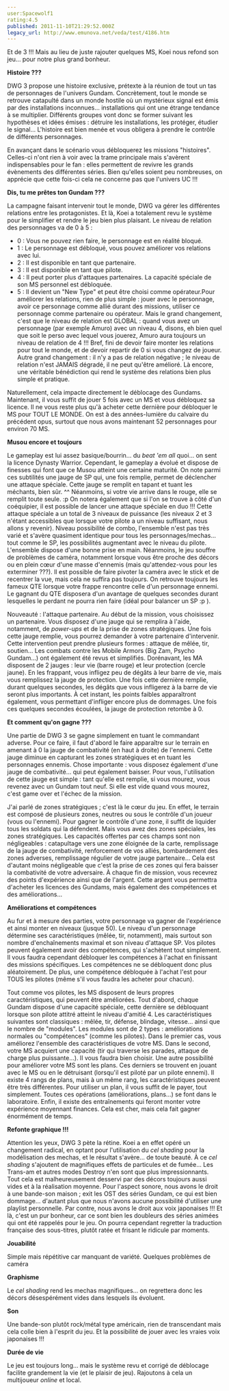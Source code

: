 ```yaml
---
user:Spacewolf1
rating:4.5
published: 2011-11-10T21:29:52.000Z
legacy_url: http://www.emunova.net/veda/test/4186.htm
---
```

Et de 3 !!! Mais au lieu de juste rajouter quelques MS, Koei nous refond son jeu... pour notre plus grand bonheur.  

  

**Histoire ???**  

DWG 3 propose une histoire exclusive, prétexte à la réunion de tout un tas de personnages de l'univers Gundam. Concrètement, tout le monde se retrouve catapulté dans un monde hostile où un mystérieux signal est émis par des installations inconnues... installations qui ont une étrange tendance à se multiplier. Différents groupes vont donc se former suivant les hypothèses et idées émises : détruire les installations, les protéger, étudier le signal... L'histoire est bien menée et vous obligera à prendre le contrôle de différents personnages.  

En avançant dans le scénario vous débloquerez les missions "histoires". Celles-ci n'ont rien à voir avec la trame principale mais s'avèrent indispensables pour le fan : elles permettent de revivre les grands évènements des différentes séries. Bien qu'elles soient peu nombreuses, on apprécie que cette fois-ci cela ne concerne pas que l'univers UC !!!  

  

**Dis, tu me prêtes ton Gundam ???**  

La campagne faisant intervenir tout le monde, DWG va gérer les différentes relations entre les protagonistes. Et là, Koei a totalement revu le système pour le simplifier et rendre le jeu bien plus plaisant. Le niveau de relation des personnages va de 0 à 5 :  


  

* 0 : Vous ne pouvez rien faire, le personnage est en réalité bloqué.
* 1 : Le personnage est débloqué, vous pouvez améliorer vos relations avec lui.
* 2 : Il est disponible en tant que partenaire.
* 3 : Il est disponible en tant que pilote.
* 4 : Il peut porter plus d'attaques partenaires. La capacité spéciale de son MS personnel est débloquée.
* 5 : Il devient un "New Type" et peut être choisi comme opérateur.Pour améliorer les relations, rien de plus simple : jouer avec le personnage, avoir ce personnage comme allié durant des missions, utiliser ce personnage comme partenaire ou opérateur. Mais le grand changement, c'est que le niveau de relation est GLOBAL : quand vous avez un personnage (par exemple Amuro) avec un niveau 4, disons, eh bien quel que soit le perso avec lequel vous jouerez, Amuro aura toujours un niveau de relation de 4 !!! Bref, fini de devoir faire monter les relations pour tout le monde, et de devoir repartir de 0 si vous changez de joueur. Autre grand changement : il n'y a pas de relation négative ; le niveau de relation n'est JAMAIS dégradé, il ne peut qu'être amélioré. Là encore, une véritable bénédiction qui rend le système des relations bien plus simple et pratique.  

Naturellement, cela impacte directement le déblocage des Gundams. Maintenant, il vous suffit de jouer 5 fois avec un MS et vous débloquez sa licence. Il ne vous reste plus qu'à acheter cette dernière pour débloquer le MS pour TOUT LE MONDE. On est à des années-lumière du calvaire du précédent opus, surtout que nous avons maintenant 52 personnages pour environ 70 MS.  

  

**Musou encore et toujours**  

Le gameplay est lui assez basique/bourrin... du _beat 'em all_ quoi... on sent la licence Dynasty Warrior. Cependant, le gameplay a évolué et dispose de finesses qui font que ce Musou atteint une certaine maturité. On note parmi ces subtilités une jauge de SP qui, une fois remplie, permet de déclencher une attaque spéciale. Cette jauge se remplit en tapant et tuant les méchants, bien sûr. ^^ Néanmoins, si votre vie arrive dans le rouge, elle se remplit toute seule. :p On notera également que si l'on se trouve à côté d'un coéquipier, il est possible de lancer une attaque spéciale en duo !!! Cette attaque spéciale a un total de 3 niveaux de puissance (les niveaux 2 et 3 n'étant accessibles que lorsque votre pilote a un niveau suffisant, nous allons y revenir). Niveau possibilité de combo, l'ensemble n'est pas très varié et s'avère quasiment identique pour tous les personnages/mechas... tout comme le SP, les possibilités augmentant avec le niveau du pilote. L'ensemble dispose d'une bonne prise en main. Néanmoins, le jeu souffre de problèmes de caméra, notamment lorsque vous être proche des décors ou en plein cœur d'une masse d'ennemis (mais qu'attendez-vous pour les exterminer ???). Il est possible de faire pivoter la caméra avec le stick et de recentrer la vue, mais cela ne suffira pas toujours. On retrouve toujours les fameux QTE lorsque votre frappe rencontre celle d'un personnage ennemi. Le gagnant du QTE disposera d'un avantage de quelques secondes durant lesquelles le perdant ne pourra rien faire (idéal pour balancer un SP :p ).  

Nouveauté : l'attaque partenaire. Au début de la mission, vous choisissez un partenaire. Vous disposez d'une jauge qui se remplira à l'aide, notamment, de _power-ups_ et de la prise de zones stratégiques. Une fois cette jauge remplie, vous pourrez demander à votre partenaire d'intervenir. Cette intervention peut prendre plusieurs formes : attaque de mêlée, tir, soutien... Les combats contre les Mobile Armors (Big Zam, Psycho Gundam...) ont également été revus et simplifiés. Dorénavant, les MA disposent de 2 jauges : leur vie (barre rouge) et leur protection (cercle jaune). En les frappant, vous infligez peu de dégâts à leur barre de vie, mais vous remplissez la jauge de protection. Une fois cette dernière remplie, durant quelques secondes, les dégâts que vous infligerez à la barre de vie seront plus importants. À cet instant, les points faibles apparaîtront également, vous permettant d'infliger encore plus de dommages. Une fois ces quelques secondes écoulées, la jauge de protection retombe à 0\.  

  

**Et comment qu'on gagne ???**  

Une partie de DWG 3 se gagne simplement en tuant le commandant adverse. Pour ce faire, il faut d'abord le faire apparaître sur le terrain en amenant à 0 la jauge de combativité (en haut à droite) de l'ennemi. Cette jauge diminue en capturant les zones stratégiques et en tuant les personnages ennemis. Chose importante : vous disposez également d'une jauge de combativité... qui peut également baisser. Pour vous, l'utilisation de cette jauge est simple : tant qu'elle est remplie, si vous mourez, vous revenez avec un Gundam tout neuf. Si elle est vide quand vous mourez, c'est game over et l'échec de la mission.  

J'ai parlé de zones stratégiques ; c'est là le cœur du jeu. En effet, le terrain est composé de plusieurs zones, neutres ou sous le contrôle d'un joueur (vous ou l'ennemi). Pour gagner le contrôle d'une zone, il suffit de liquider tous les soldats qui la défendent. Mais vous avez des zones spéciales, les zones stratégiques. Les capacités offertes par ces champs sont non négligeables : catapultage vers une zone éloignée de la carte, remplissage de la jauge de combativité, renforcement de vos alliés, bombardement des zones adverses, remplissage régulier de votre jauge partenaire... Cela est d'autant moins négligeable que c'est la prise de ces zones qui fera baisser la combativité de votre adversaire. À chaque fin de mission, vous recevrez des points d'expérience ainsi que de l'argent. Cette argent vous permettra d'acheter les licences des Gundams, mais également des compétences et des améliorations...  

  

**Améliorations et compétences**  

Au fur et à mesure des parties, votre personnage va gagner de l'expérience et ainsi monter en niveaux (jusque 50). Le niveau d'un personnage détermine ses caractéristiques (mêlée, tir, notamment), mais surtout son nombre d'enchaînements maximal et son niveau d'attaque SP. Vos pilotes peuvent également avoir des compétences, qui s'achètent tout simplement. Il vous faudra cependant débloquer les compétences à l'achat en finissant des missions spécifiques. Les compétences ne se débloquent donc plus aléatoirement. De plus, une compétence débloquée à l'achat l'est pour TOUS les pilotes (même s'il vous faudra les acheter pour chacun).  

Tout comme vos pilotes, les MS disposent de leurs propres caractéristiques, qui peuvent être améliorées. Tout d'abord, chaque Gundam dispose d'une capacité spéciale, cette dernière se débloquant lorsque son pilote attitré atteint le niveau d'amitié 4\. Les caractéristiques suivantes sont classiques : mêlée, tir, défense, blindage, vitesse... ainsi que le nombre de "modules". Les modules sont de 2 types : améliorations normales ou "compétences" (comme les pilotes). Dans le premier cas, vous améliorez l'ensemble des caractéristiques de votre MS. Dans le second, votre MS acquiert une capacité (tir qui traverse les parades, attaque de charge plus puissante...). Il vous faudra bien choisir. Une autre possibilité pour améliorer votre MS sont les plans. Ces derniers se trouvent en jouant avec le MS ou en le détruisant (lorsqu'il est piloté par un pilote ennemi). Il existe 4 rangs de plans, mais à un même rang, les caractéristiques peuvent être très différentes. Pour utiliser un plan, il vous suffit de le payer, tout simplement. Toutes ces opérations (améliorations, plans...) se font dans le laboratoire. Enfin, il existe des entraînements qui feront monter votre expérience moyennant finances. Cela est cher, mais cela fait gagner énormément de temps.  

  

**Refonte graphique !!!**   

Attention les yeux, DWG 3 pète la rétine. Koei a en effet opéré un changement radical, en optant pour l'utilisation du _cel shading_ pour la modélisation des mechas, et le résultat s'avère... de toute beauté. À ce _cel shading_ s'ajoutent de magnifiques effets de particules et de fumée... Les Trans-am et autres modes Destroy n'en sont que plus impressionnants. Tout cela est malheureusement desservi par des décors toujours aussi vides et à la réalisation moyenne. Pour l'aspect sonore, nous avons le droit à une bande-son maison ; exit les OST des séries Gundam, ce qui est bien dommage... d'autant plus que nous n'avons aucune possibilité d'utiliser une playlist personnelle. Par contre, nous avons le droit aux voix japonaises !!! Et là, c'est un pur bonheur, car ce sont bien les doubleurs des séries animées qui ont été rappelés pour le jeu. On pourra cependant regretter la traduction française des sous-titres, plutôt ratée et frisant le ridicule par moments.  

  

  

**Jouabilité**  

Simple mais répétitive car manquant de variété. Quelques problèmes de caméra  

**Graphisme**  

Le _cel shading_ rend les mechas magnifiques... on regrettera donc les décors désespérément vides dans lesquels ils évoluent.  

**Son**  

Une bande-son plutôt rock/métal type américain, rien de transcendant mais cela colle bien à l'esprit du jeu. Et la possibilité de jouer avec les vraies voix japonaises !!!  

**Durée de vie**  

Le jeu est toujours long... mais le système revu et corrigé de déblocage facilite grandement la vie (et le plaisir de jeu). Rajoutons à cela un multijoueur _online_ et local.